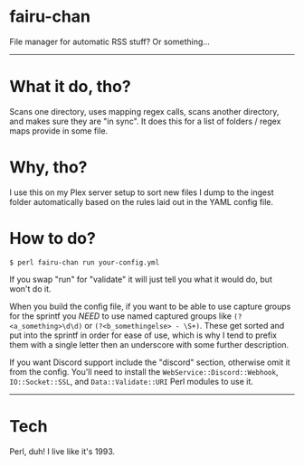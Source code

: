 # fairu-chan
File manager for automatic RSS stuff? Or something...


---
# What it do, tho?
Scans one directory, uses mapping regex calls, scans another directory, and makes sure they are "in sync".  It does this for a list of folders / regex maps provide in some file.

# Why, tho?
I use this on my Plex server setup to sort new files I dump to the ingest folder automatically based on the rules laid out in the YAML config file.

# How to do?
`$ perl fairu-chan run your-config.yml`

If you swap "run" for "validate" it will just tell you what it would do, but won't do it.

When you build the config file, if you want to be able to use capture groups for the sprintf you *NEED* to use named captured groups like `(?<a_something>\d\d)` or `(?<b_somethingelse> - \S+)`.  These get sorted and put into the sprintf in order for ease of use, which is why I tend to prefix them with a single letter then an underscore with some further description.

If you want Discord support include the "discord" section, otherwise omit it from the config.  You'll need to install the `WebService::Discord::Webhook`, `IO::Socket::SSL`, and `Data::Validate::URI` Perl modules to use it.


---

# Tech
Perl, duh!  I live like it's 1993.
